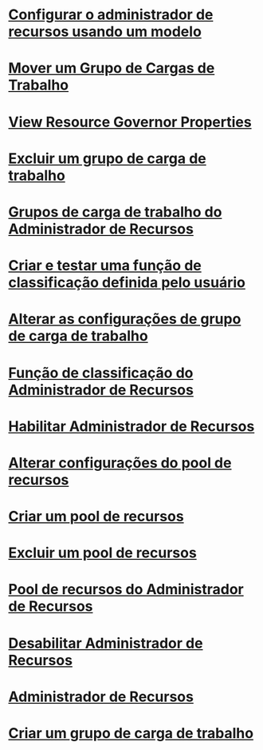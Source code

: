 # [Configurar o administrador de recursos usando um modelo](configure-resource-governor-using-a-template.md)
# [Mover um Grupo de Cargas de Trabalho](move-a-workload-group.md)
# [View Resource Governor Properties](view-resource-governor-properties.md)
# [Excluir um grupo de carga de trabalho](delete-a-workload-group.md)
# [Grupos de carga de trabalho do Administrador de Recursos](resource-governor-workload-group.md)
# [Criar e testar uma função de classificação definida pelo usuário](create-and-test-a-classifier-user-defined-function.md)
# [Alterar as configurações de grupo de carga de trabalho](change-workload-group-settings.md)
# [Função de classificação do Administrador de Recursos](resource-governor-classifier-function.md)
# [Habilitar Administrador de Recursos](enable-resource-governor.md)
# [Alterar configurações do pool de recursos](change-resource-pool-settings.md)
# [Criar um pool de recursos](create-a-resource-pool.md)
# [Excluir um pool de recursos](delete-a-resource-pool.md)
# [Pool de recursos do Administrador de Recursos](resource-governor-resource-pool.md)
# [Desabilitar Administrador de Recursos](disable-resource-governor.md)
# [Administrador de Recursos](resource-governor.md)
# [Criar um grupo de carga de trabalho](create-a-workload-group.md)

